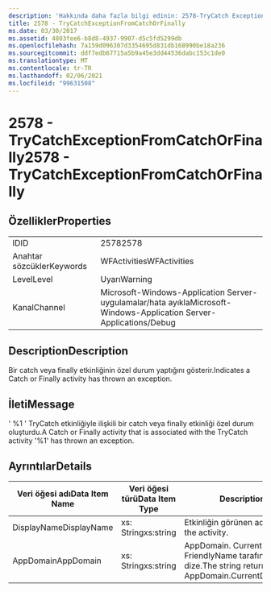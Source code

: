 ```yaml
---
description: 'Hakkında daha fazla bilgi edinin: 2578-TryCatch Exceptionfromcatch Orfinally'
title: 2578 - TryCatchExceptionFromCatchOrFinally
ms.date: 03/30/2017
ms.assetid: 4803fee6-b8d8-4937-9907-d5c5fd5299db
ms.openlocfilehash: 7a159d096307d3354695d831db168990be18a236
ms.sourcegitcommit: ddf7edb67715a5b9a45e3dd44536dabc153c1de0
ms.translationtype: MT
ms.contentlocale: tr-TR
ms.lasthandoff: 02/06/2021
ms.locfileid: "99631508"
---
```

# <a name="2578---trycatchexceptionfromcatchorfinally"></a><span data-ttu-id="3d41f-103">2578 - TryCatchExceptionFromCatchOrFinally</span><span class="sxs-lookup"><span data-stu-id="3d41f-103">2578 - TryCatchExceptionFromCatchOrFinally</span></span>

## <a name="properties"></a><span data-ttu-id="3d41f-104">Özellikler</span><span class="sxs-lookup"><span data-stu-id="3d41f-104">Properties</span></span>  
  
|||  
|-|-|  
|<span data-ttu-id="3d41f-105">ID</span><span class="sxs-lookup"><span data-stu-id="3d41f-105">ID</span></span>|<span data-ttu-id="3d41f-106">2578</span><span class="sxs-lookup"><span data-stu-id="3d41f-106">2578</span></span>|  
|<span data-ttu-id="3d41f-107">Anahtar sözcükler</span><span class="sxs-lookup"><span data-stu-id="3d41f-107">Keywords</span></span>|<span data-ttu-id="3d41f-108">WFActivities</span><span class="sxs-lookup"><span data-stu-id="3d41f-108">WFActivities</span></span>|  
|<span data-ttu-id="3d41f-109">Level</span><span class="sxs-lookup"><span data-stu-id="3d41f-109">Level</span></span>|<span data-ttu-id="3d41f-110">Uyarı</span><span class="sxs-lookup"><span data-stu-id="3d41f-110">Warning</span></span>|  
|<span data-ttu-id="3d41f-111">Kanal</span><span class="sxs-lookup"><span data-stu-id="3d41f-111">Channel</span></span>|<span data-ttu-id="3d41f-112">Microsoft-Windows-Application Server-uygulamalar/hata ayıkla</span><span class="sxs-lookup"><span data-stu-id="3d41f-112">Microsoft-Windows-Application Server-Applications/Debug</span></span>|  
  
## <a name="description"></a><span data-ttu-id="3d41f-113">Description</span><span class="sxs-lookup"><span data-stu-id="3d41f-113">Description</span></span>  

 <span data-ttu-id="3d41f-114">Bir catch veya finally etkinliğinin özel durum yaptığını gösterir.</span><span class="sxs-lookup"><span data-stu-id="3d41f-114">Indicates a Catch or Finally activity has thrown an exception.</span></span>  
  
## <a name="message"></a><span data-ttu-id="3d41f-115">İleti</span><span class="sxs-lookup"><span data-stu-id="3d41f-115">Message</span></span>  

 <span data-ttu-id="3d41f-116">' %1 ' TryCatch etkinliğiyle ilişkili bir catch veya finally etkinliği özel durum oluşturdu.</span><span class="sxs-lookup"><span data-stu-id="3d41f-116">A Catch or Finally activity that is associated with the TryCatch activity '%1' has thrown an exception.</span></span>  
  
## <a name="details"></a><span data-ttu-id="3d41f-117">Ayrıntılar</span><span class="sxs-lookup"><span data-stu-id="3d41f-117">Details</span></span>  
  
|<span data-ttu-id="3d41f-118">Veri öğesi adı</span><span class="sxs-lookup"><span data-stu-id="3d41f-118">Data Item Name</span></span>|<span data-ttu-id="3d41f-119">Veri öğesi türü</span><span class="sxs-lookup"><span data-stu-id="3d41f-119">Data Item Type</span></span>|<span data-ttu-id="3d41f-120">Description</span><span class="sxs-lookup"><span data-stu-id="3d41f-120">Description</span></span>|  
|--------------------|--------------------|-----------------|  
|<span data-ttu-id="3d41f-121">DisplayName</span><span class="sxs-lookup"><span data-stu-id="3d41f-121">DisplayName</span></span>|<span data-ttu-id="3d41f-122">xs: String</span><span class="sxs-lookup"><span data-stu-id="3d41f-122">xs:string</span></span>|<span data-ttu-id="3d41f-123">Etkinliğin görünen adı.</span><span class="sxs-lookup"><span data-stu-id="3d41f-123">The display name of the activity.</span></span>|  
|<span data-ttu-id="3d41f-124">AppDomain</span><span class="sxs-lookup"><span data-stu-id="3d41f-124">AppDomain</span></span>|<span data-ttu-id="3d41f-125">xs: String</span><span class="sxs-lookup"><span data-stu-id="3d41f-125">xs:string</span></span>|<span data-ttu-id="3d41f-126">AppDomain. CurrentDomain. FriendlyName tarafından döndürülen dize.</span><span class="sxs-lookup"><span data-stu-id="3d41f-126">The string returned by AppDomain.CurrentDomain.FriendlyName.</span></span>|
